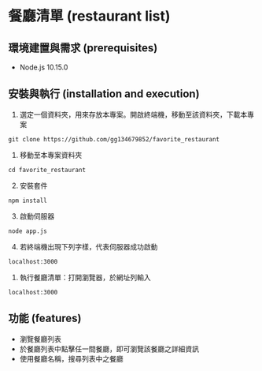 # 餐廳清單 (restaurant list)

## 環境建置與需求 (prerequisites)
- Node.js 10.15.0

## 安裝與執行 (installation and execution)
1. 選定一個資料夾，用來存放本專案。開啟終端機，移動至該資料夾，下載本專案
```
git clone https://github.com/gg134679852/favorite_restaurant
```
1. 移動至本專案資料夾
```
cd favorite_restaurant
```
2. 安裝套件
```
npm install
```
3. 啟動伺服器
```
node app.js
```
4. 若終端機出現下列字樣，代表伺服器成功啟動
```
localhost:3000

```
1. 執行餐廳清單：打開瀏覽器，於網址列輸入
```
localhost:3000
```

## 功能 (features)
- 瀏覽餐廳列表
- 於餐廳列表中點擊任一間餐廳，即可瀏覽該餐廳之詳細資訊
- 使用餐廳名稱，搜尋列表中之餐廳